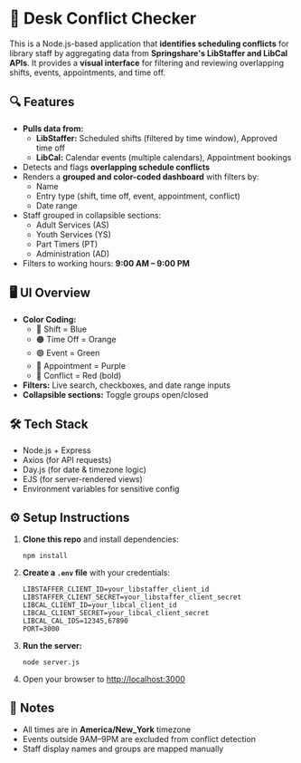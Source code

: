 <!DOCTYPE html>
<html lang="en">
<head>
  <meta charset="UTF-8">
  
<body>

  <h1>🧭 Desk Conflict Checker</h1>

  <p>
    This is a Node.js-based application that <strong>identifies scheduling conflicts</strong> for library staff by aggregating data from 
    <strong>Springshare's LibStaffer and LibCal APIs</strong>. It provides a <strong>visual interface</strong> for filtering and reviewing overlapping shifts, events, appointments, and time off.
  </p>

  <h2>🔍 Features</h2>
  <ul>
    <li><strong>Pulls data from:</strong>
      <ul>
        <li><strong>LibStaffer:</strong> Scheduled shifts (filtered by time window), Approved time off</li>
        <li><strong>LibCal:</strong> Calendar events (multiple calendars), Appointment bookings</li>
      </ul>
    </li>
    <li>Detects and flags <strong>overlapping schedule conflicts</strong></li>
    <li>Renders a <strong>grouped and color-coded dashboard</strong> with filters by:
      <ul>
        <li>Name</li>
        <li>Entry type (shift, time off, event, appointment, conflict)</li>
        <li>Date range</li>
      </ul>
    </li>
    <li>Staff grouped in collapsible sections:
      <ul>
        <li>Adult Services (AS)</li>
        <li>Youth Services (YS)</li>
        <li>Part Timers (PT)</li>
        <li>Administration (AD)</li>
      </ul>
    </li>
    <li>Filters to working hours: <strong>9:00 AM – 9:00 PM</strong></li>
  </ul>

  <h2>🖥️ UI Overview</h2>
  <ul>
    <li><strong>Color Coding:</strong>
      <ul>
        <li>💙 Shift = Blue</li>
        <li>🟠 Time Off = Orange</li>
        <li>🟢 Event = Green</li>
        <li>💜 Appointment = Purple</li>
        <li>🔴 Conflict = Red (bold)</li>
      </ul>
    </li>
    <li><strong>Filters:</strong> Live search, checkboxes, and date range inputs</li>
    <li><strong>Collapsible sections:</strong> Toggle groups open/closed</li>
  </ul>

  <h2>🛠️ Tech Stack</h2>
  <ul>
    <li>Node.js + Express</li>
    <li>Axios (for API requests)</li>
    <li>Day.js (for date & timezone logic)</li>
    <li>EJS (for server-rendered views)</li>
    <li>Environment variables for sensitive config</li>
  </ul>

  <h2>⚙️ Setup Instructions</h2>
  <ol>
    <li><strong>Clone this repo</strong> and install dependencies:
      <pre><code>npm install</code></pre>
    </li>
    <li><strong>Create a <code>.env</code> file</strong> with your credentials:
      <pre><code>LIBSTAFFER_CLIENT_ID=your_libstaffer_client_id
LIBSTAFFER_CLIENT_SECRET=your_libstaffer_client_secret
LIBCAL_CLIENT_ID=your_libcal_client_id
LIBCAL_CLIENT_SECRET=your_libcal_client_secret
LIBCAL_CAL_IDS=12345,67890
PORT=3000</code></pre>
    </li>
    <li><strong>Run the server:</strong>
      <pre><code>node server.js</code></pre>
    </li>
    <li>Open your browser to <a href="http://localhost:3000">http://localhost:3000</a></li>
  </ol>

  <h2>📎 Notes</h2>
  <ul>
    <li>All times are in <strong>America/New_York</strong> timezone</li>
    <li>Events outside 9AM–9PM are excluded from conflict detection</li>
    <li>Staff display names and groups are mapped manually</li>
  </ul>

</body>
</html>
